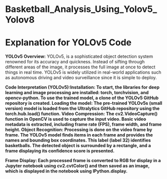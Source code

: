 # Basketball_Analysis_Using_Yolov5_Yolov8

# Explanation for YOLOv5 Code

<b>YOLOv5 Overview:</b> YOLOv5, is a sophisticated object detection system renowned for its accuracy and quickness. Instead of sifting through different areas of the image, it processes the full image at once to detect things in real time. YOLOv5 is widely utilized in real-world applications such as autonomous driving and video surveillance since it is simple to deploy.

<b>Code Interpretation (YOLOv5):Installation: To start, the libraries for deep learning and image processing are installed: torch, torchvision, and opencv-python. To use the trained model, a clone of the YOLOv5 GitHub repository is created.
<b>Loading the model: The pre-trained YOLOv5s (small version) model is loaded from the Ultralytics GitHub repository using the torch.hub.load() function.
<b>Video Compression: The cv2.VideoCapture() function in OpenCV is used to capture the input video. Basic video metadata is extracted, including frame rate (FPS), frame width, and frame height.
<b>Object Recognition: Processing is done on the video frame by frame. The YOLOv5 model finds items in each frame and provides the names and bounding box coordinates. This label (label 32) identifies basketballs. The detected object is surrounded by a rectangle, and a frame displaying its confidence score is presented.


<b>Frame Display:</b> Each processed frame is converted to RGB for display in a Jupyter notebook using cv2.cvtColor() and then saved as an image, which is displayed in the notebook using IPython.display.
